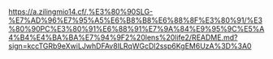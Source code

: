https://a.zilingmio14.cf/,%E3%80%90SLG-%E7%AD%96%E7%95%A5%E6%B8%B8%E6%88%8F%E3%80%91/%E3%80%90PC%E3%80%91%E6%88%91%E7%9A%84%E9%95%9C%E5%A4%B4%E4%BA%BA%E7%94%9F2%20lens%20life2/README.md?sign=kccTGRb9eXwiLJwhDFAv8ILRqWGcDl2ssp6KgEM6UzA%3D%3A0